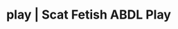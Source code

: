 ---
categories:
- Real Couples
- Erotic Audiobooks
- Latex Fetish
- Inclusive Desire
- Sapphic Desires
image: /assets/images/1747714156150.jpg
layout: post
schema:
  description: Premium adult content featuring Scat Fetish, ABDL Play. High-quality
    images with provocative themes.
  keywords:
  - Mindful Kink
  - ABDL Play
  - Inclusive Desire
  - Lingerie Art
  - Gender-Fluid
  - Self-Pleasure
  - Scat Fetish
  name: 1747714156150 | Scat Fetish ABDL Play
  type: VisualArtwork
seo:
  description: Featured content with sensual Scat Fetish, ABDL Play. HD images available.
  keywords: Scat Fetish, ABDL Play
  og_image: /assets/images/1747714156150.jpg
  schema_type: VisualArtwork
tags:
- '#play'
- Scat Fetish
- ABDL Play
title: play | Scat Fetish ABDL Play
---